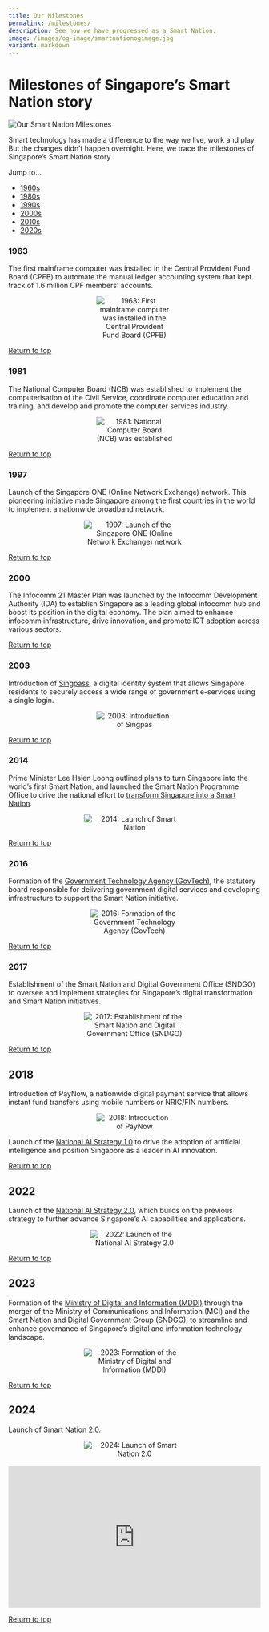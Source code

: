 ```yaml
---
title: Our Milestones
permalink: /milestones/
description: See how we have progressed as a Smart Nation.
image: /images/og-image/smartnationogimage.jpg
variant: markdown
---
```

# Milestones of Singapore’s Smart Nation story
![Our Smart Nation Milestones](/images/abt-smart-nation/milestones.jpg)

Smart technology has made a difference to the way we live, work and play. But the changes didn’t happen overnight. Here, we trace the milestones of Singapore’s Smart Nation story. 

Jump to...
	
* [1960s](#1963)
* [1980s](#1981)
* [1990s](#1997)
* [2000s](#2000)
*  [2010s](#2014)
*  [2020s](#2022)

### 1963
The first mainframe computer was installed in the Central Provident Fund Board (CPFB) to automate the manual ledger accounting system that kept track of 1.6 million CPF members’ accounts.

<center><div style="width:30%"><img src="/images/abt-smart-nation/Milestones/milestone_1963.png" alt="1963: First mainframe computer was installed in the Central Provident Fund Board (CPFB)"></div></center>

[Return to top](#milestones-of-singapores-smart-nation-story)

### 1981
The National Computer Board (NCB) was established&nbsp;to implement the computerisation of the Civil Service, coordinate computer education and training, and develop and promote the computer services industry.

<center><div style="width:30%"><img src="/images/abt-smart-nation/Milestones/milestone_1981.png" alt="1981: National Computer Board (NCB) was established"></div></center>

[Return to top](#milestones-of-singapores-smart-nation-story)

### 1997
Launch of the Singapore ONE (Online Network Exchange) network. This pioneering initiative made Singapore among the first countries in the world to implement a nationwide broadband network.

<center><div style="width:40%"><img src="/images/abt-smart-nation/Milestones/milestone_1997.png" alt="1997: Launch of the Singapore ONE (Online Network Exchange) network"></div></center>

[Return to top](#milestones-of-singapores-smart-nation-story)

### 2000
The Infocomm 21 Master Plan was launched by the Infocomm Development Authority (IDA) to establish Singapore as a leading global infocomm hub and boost its position in the digital economy. The plan aimed to enhance infocomm infrastructure, drive innovation, and promote ICT adoption across various sectors.

[Return to top](#milestones-of-singapores-smart-nation-story)

### 2003
Introduction of [Singpass](/initiatives/singpass/), a digital identity system that allows Singapore residents to securely access a wide range of government e-services using a single login.

<center><div style="width:30%"><img src="/images/abt-smart-nation/Milestones/milestone_2003.png" alt="2003: Introduction of Singpas"></div></center>

[Return to top](#milestones-of-singapores-smart-nation-story)

### 2014
Prime Minister Lee Hsien Loong outlined plans to turn Singapore into the world’s first Smart Nation, and launched the Smart Nation Programme Office to drive the national effort to [transform Singapore into a Smart Nation](/sn1).

<center><div style="width:40%"><img src="/images/abt-smart-nation/Milestones/milestone_2014.png" alt="2014: Launch of Smart Nation"></div></center>

[Return to top](#milestones-of-singapores-smart-nation-story)

### 2016
Formation of the [Government Technology Agency (GovTech)](https://www.tech.gov.sg/), the statutory board responsible for delivering government digital services and developing infrastructure to support the Smart Nation initiative.

<center><div style="width:35%"><img src="/images/abt-smart-nation/Milestones/milestone_2016.png" alt="2016: Formation of the Government Technology Agency (GovTech)"></div></center>

[Return to top](#milestones-of-singapores-smart-nation-story)

### 2017
Establishment of the Smart Nation and Digital Government Office (SNDGO) to oversee and implement strategies for Singapore’s digital transformation and Smart Nation initiatives.

<center><div style="width:40%"><img src="/images/abt-smart-nation/Milestones/milestone_2017.png" alt="2017: Establishment of the Smart Nation and Digital Government Office (SNDGO)"></div></center>

[Return to top](#milestones-of-singapores-smart-nation-story)

## 2018


Introduction of PayNow, a nationwide digital payment service that allows instant fund transfers using mobile numbers or NRIC/FIN numbers.

<center><div style="width:30%"><img src="/images/abt-smart-nation/Milestones/milestone_2018.png" alt="2018: Introduction of PayNow"></div></center>

Launch of the [National AI Strategy 1.0](/nais) to drive the adoption of artificial intelligence and position Singapore as a leader in AI innovation.

[Return to top](#milestones-of-singapores-smart-nation-story)

## 2022
Launch of the [National AI Strategy 2.0](/nais), which builds on the previous strategy to further advance Singapore’s AI capabilities and applications.

<center><div style="width:35%"><img src="/images/abt-smart-nation/Milestones/milestone_2022.png" alt="2022: Launch of the National AI Strategy 2.0"></div></center>

[Return to top](#milestones-of-singapores-smart-nation-story)

## 2023
Formation of the [Ministry of Digital and Information (MDDI)](https://mddi.gov.sg) through the merger of the Ministry of Communications and Information (MCI) and the Smart Nation and Digital Government Group (SNDGG), to streamline and enhance governance of Singapore’s digital and information technology landscape.

<center><div style="width:40%"><img src="/images/abt-smart-nation/Milestones/milestone_2023.png" alt="2023: Formation of the Ministry of Digital and Information (MDDI)"></div></center>
	
[Return to top](#milestones-of-singapores-smart-nation-story)

## 2024
Launch of [Smart Nation 2.0](/sn2).

<center><div style="width:40%"><img src="/images/abt-smart-nation/Milestones/milestone_2024.png" alt="2024: Launch of Smart Nation 2.0"></div></center>

<br>

<div style="max-width: 1280px">
    <div style="height: 0;
            overflow: hidden;
            position: relative;
            padding-bottom: 56.25%;">
        <iframe src="https://www.youtube.com/embed/prfMjtR2hb0" height="720" width="1280" frameborder="0" title="YouTube video player" allow="accelerometer; autoplay; clipboard-write; encrypted-media; gyroscope; picture-in-picture" style="top: 0;
                left: 0;
                right: 0;
                bottom: 0;
                height: 100%;
                border: none;
                max-width: 100%;
                position: absolute;"></iframe>
    </div>
</div>

[Return to top](#milestones-of-singapores-smart-nation-story)